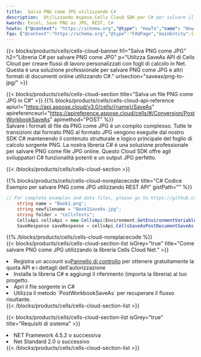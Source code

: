 ```yaml
---
title:  Salva PNG come JPG utilizzando C#
description:  Utilizzando Aspose.Cells Cloud SDK per C# per salvare il file in formato PNG come file in formato JPG.
kwords: Excel, Save PNG as JPG, REST, C#
howto: {"@context": "https://schema.org","@type": "HowTo","name": "How to save PNG as JPG using the Cells Cloud Net library.","description": "How to save PNG as JPG using the Cells Cloud Net library.","image": {"@type": "ImageObject"},"url": "/net/saveas/png-to-jpg/","step": [{ "@type": "HowToStep","name": "How to save PNG as JPG using the Cells Cloud Net library. step 1", "image": {"@type": "ImageObject",},"url": "/net/saveas/png-to-jpg/","text": "Register an account at <a href='https://dashboard.aspose.cloud/'>Dashboard</a> to get free API quota & authorization details",},{ "@type": "HowToStep","name": "How to save PNG as JPG using the Cells Cloud Net library. step 1", "image": {"@type": "ImageObject",},"url": "/net/saveas/png-to-jpg/","text": "Install C# library and add the reference (import the library) to your project.",},{ "@type": "HowToStep","name": "How to save PNG as JPG using the Cells Cloud Net library. step 1", "image": {"@type": "ImageObject",},"url": "/net/saveas/png-to-jpg/","text": "Open the source file in C#",},{ "@type": "HowToStep","name": "How to save PNG as JPG using the Cells Cloud Net library. step 1", "image": {"@type": "ImageObject",},"url": "/net/saveas/png-to-jpg/","text": "Use the `PostWorkbookSaveAs` method to retrieve the resulting stream.",}, ],"supply": {"@type": "HowToSupply","name": "document"},"tool": [{"@type": "HowToTool","name": "Visual Studio, Visual Studio Code, Rider"},{"@type": "HowToTool","name": "Aspose Cells"}],"totalTime": "PT6M"}
fqa: {"@context":"https://schema.org","@type":"FAQPage","mainEntity":[{"@type":"Question","name":"Why save file as other formats file in C# using REST API?","acceptedAnswer":{"@type":"Answer","text":"Documents are encoded in many ways, and some files may be incompatible with the software you use. To open and read such files, just save them as appropriate file formats.<br/><ol><li>Install .NET SDK and add the reference (import the library) to your project.</li><li>Open the source file in C# using REST API.</li><li>Call the PostWorkbookSaveAsRequest() method, passing an output filename with required extension.</li><li>Get the result of save as a separate file.</li></ol>"}},{"@type":"Question","name":"What file formats can I save as with your C# library?","acceptedAnswer":{"@type":"Answer","text":"We support a variety of file formats for conversion using .NET library, including XLSX, Excel, xls , PDF, CSV, HTML, Markdown, XML, PNG, JPG, TIFF, Json, TXT and many more."}},{"@type":"Question","name":"What is the maximum allowed file size for conversion using this .NET library?","acceptedAnswer":{"@type":"Answer","text":"There are no file size limits for format conversions using .NET library."}}]}
---
```

{{< blocks/products/cells/cells-cloud-banner h1="Salva PNG come JPG" h2="Libreria C# per salvare PNG come JPG" p="Utilizza SaveAs API di Cells Cloud per creare flussi di lavoro personalizzati con fogli di calcolo in Net. Questa è una soluzione professionale per salvare PNG come JPG e altri formati di documenti online utilizzando C#." urlsection="saveas/png-to-jpg/" >}}

{{< blocks/products/cells/cells-cloud-section title="Salva un file PNG come JPG in C#" >}}
{{% blocks/products/cells/cells-cloud-api-reference apiurl="https://api.aspose.cloud/v3.0/cells/{name}/SaveAs" apireferenceurl="https://apireference.aspose.cloud/cells/#/Conversion/PostWorkbookSaveAs" apimethod="POST" %}}
<br/>
Salvare i formati di file da PNG come JPG è un compito complesso. Tutte le transizioni dal formato PNG al formato JPG vengono eseguite dal nostro SDK C# mantenendo il contenuto strutturale e logico principale del foglio di calcolo sorgente PNG. La nostra libreria C# è una soluzione professionale per salvare PNG come file JPG online. Questo Cloud SDK offre agli sviluppatori C# funzionalità potenti e un output JPG perfetto.

{{< /blocks/products/cells/cells-cloud-section >}}

{{% blocks/products/cells/cells-cloud-noreplacecode title="C# Codice Esempio per salvare PNG come JPG utilizzando REST API" gistPath="" %}}
  
```cs
// For complete examples and data files, please go to https://github.com/aspose-cells-cloud/aspose-cells-cloud-dotnet/
    string name = "Book1.png";
    string newfilename = "Book1SaveAs.jpg";
    string folder = "CellsTests";
    CellsApi cellsApi = new CellsApi(Environment.GetEnvironmentVariable("ProductClientId"), Environment.GetEnvironmentVariable("ProductClientSecret"));
    SaveResponse saveResponse = cellsApi.CellsSaveAsPostDocumentSaveAs(name, null, newfilename, null,null,folder);
```
  
{{% /blocks/products/cells/cells-cloud-noreplacecode %}}
<br/>
{{< blocks/products/cells/cells-cloud-section-list isGrey="true" title="Come salvare PNG come JPG utilizzando la libreria Cells Cloud Net." >}}
<li> Registra un account su<a href="https://dashboard.aspose.cloud/">Pannello di controllo</a> per ottenere gratuitamente la quota API e i dettagli dell'autorizzazione</li>
<li>Installa la libreria C# e aggiungi il riferimento (importa la libreria) al tuo progetto.</li>
<li>Apri il file sorgente in C#</li>
<li>Utilizza il metodo `PostWorkbookSaveAs` per recuperare il flusso risultante.</li>
{{< /blocks/products/cells/cells-cloud-section-list >}}

{{< blocks/products/cells/cells-cloud-section-list isGrey="true" title="Requisiti di sistema" >}}
<li>NET Framework 4.5.2 o successiva</li>
<li>Net Standard 2.0 o successivo</li>
{{< /blocks/products/cells/cells-cloud-section-list >}}
